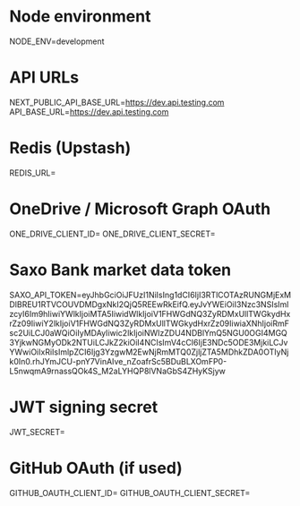 # Node environment
NODE_ENV=development

# API URLs
NEXT_PUBLIC_API_BASE_URL=https://dev.api.testing.com
API_BASE_URL=https://dev.api.testing.com

# Redis (Upstash)
REDIS_URL=<your-dev-redis-connection-string>

# OneDrive / Microsoft Graph OAuth
ONE_DRIVE_CLIENT_ID=<your-dev-client-id>
ONE_DRIVE_CLIENT_SECRET=<your-dev-client-secret>

# Saxo Bank market data token
SAXO_API_TOKEN=eyJhbGciOiJFUzI1NiIsIng1dCI6IjI3RTlCOTAzRUNGMjExMDlBREU1RTVCOUVDMDgxNkI2QjQ5REEwRkEifQ.eyJvYWEiOiI3Nzc3NSIsImlzcyI6Im9hIiwiYWlkIjoiMTA5IiwidWlkIjoiV1FHWGdNQ3ZyRDMxUllTWGkydHxrZz09IiwiY2lkIjoiV1FHWGdNQ3ZyRDMxUllTWGkydHxrZz09IiwiaXNhIjoiRmFsc2UiLCJ0aWQiOiIyMDAyIiwic2lkIjoiNWIzZDU4NDBlYmQ5NGU0OGI4MGQ3YjkwNGMyODk2NTUiLCJkZ2kiOiI4NCIsImV4cCI6IjE3NDc5ODE3MjkiLCJvYWwiOiIxRiIsImlpZCI6Ijg3YzgwM2EwNjRmMTQ0ZjljZTA5MDhkZDA0OTIyNjk0In0.rhJYmJCU-pnY7VinAIve_nZoafrSc5BDuBLXOmFP0-L5nwqmA9rnassQOk4S_M2aLYHQP8lVNaGbS4ZHyKSjyw

# JWT signing secret
JWT_SECRET=<your-dev-jwt-secret>

# GitHub OAuth (if used)
GITHUB_OAUTH_CLIENT_ID=<your-dev-github-client-id>
GITHUB_OAUTH_CLIENT_SECRET=<your-dev-github-client-secret>